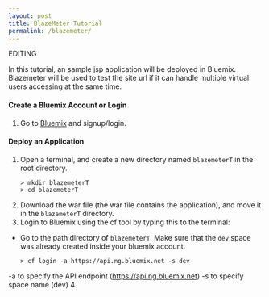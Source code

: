 ```yaml
---
layout: post
title: BlazeMeter Tutorial
permalink: /blazemeter/
---
```


EDITING

In this tutorial, an sample jsp application will be deployed in Bluemix. Blazemeter will be used to test the site url if it can handle multiple virtual users accessing at the same time.

#### Create a Bluemix Account or Login
1. Go to [Bluemix](https://ibm.biz/bluemixph) and signup/login.

#### Deploy an Application
1. Open a terminal, and create a new directory named `blazemeterT` in the root directory.
	```text		
	> mkdir blazemeterT
	> cd blazemeterT
	```
2. Download the war file (the war file contains the application), and move it in the `blazemeterT` directory.
3. Login to Bluemix using the cf tool by typing this to the terminal:
* Go to the path directory of `blazemeterT`. Make sure that the `dev` space was already created inside your bluemix account.
	```text		
	> cf login -a https://api.ng.bluemix.net -s dev
	```
-a to specify the API endpoint (https://api.ng.bluemix.net)
-s to specify space name (dev)
4. 

